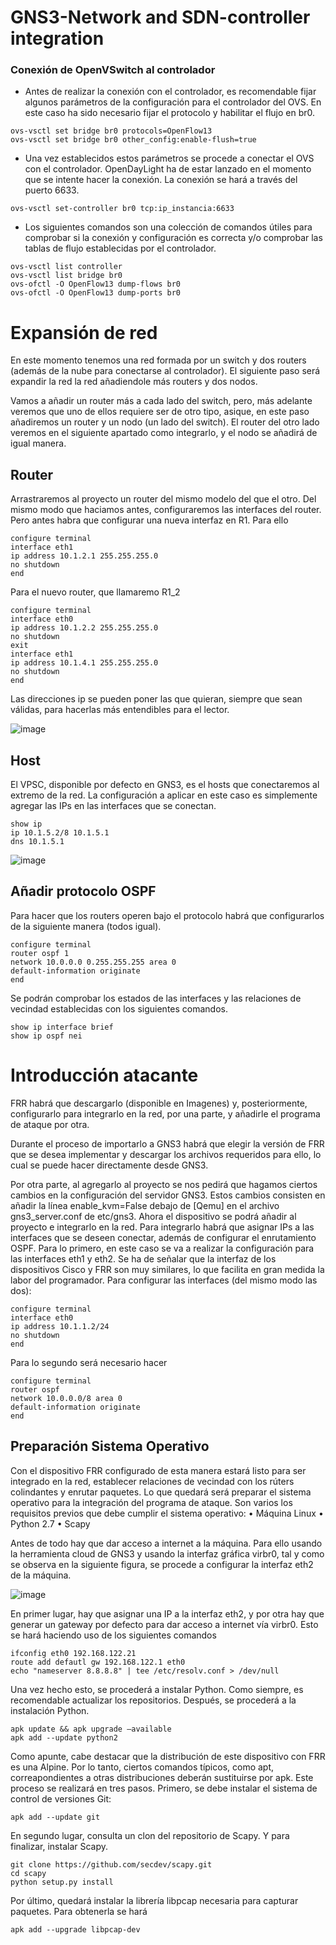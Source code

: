 # GNS3-Network and SDN-controller integration


### Conexión de OpenVSwitch al controlador

- Antes de realizar la conexión con el controlador, es recomendable fijar algunos parámetros de la configuración para el controlador del OVS. En este caso ha sido necesario fijar el protocolo y habilitar el flujo en br0.

```console
ovs-vsctl set bridge br0 protocols=OpenFlow13
ovs-vsctl set bridge br0 other_config:enable-flush=true
```

- Una vez establecidos estos parámetros se procede a conectar el OVS con el controlador. OpenDayLight ha de estar lanzado en el momento que se intente hacer la conexión.  La conexión se hará a través del puerto 6633.

```console
ovs-vsctl set-controller br0 tcp:ip_instancia:6633
```

- Los siguientes comandos son una colección de comandos útiles para comprobar si la conexión y configuración es correcta y/o comprobar las tablas de flujo establecidas por el controlador. 

```console
ovs-vsctl list controller
ovs-vsctl list bridge br0
ovs-ofctl -O OpenFlow13 dump-flows br0
ovs-ofctl -O OpenFlow13 dump-ports br0
```

# Expansión de red
En este momento tenemos una red formada por un switch y dos routers (además de la nube para conectarse al controlador). El siguiente paso será expandir la red la red añadiendole más routers y dos nodos.

Vamos a añadir un router más a cada lado del switch, pero, más adelante veremos que uno de ellos requiere ser de otro tipo, asique, en este paso añadiremos un router y un nodo (un lado del switch). El router del otro lado veremos en el siguiente apartado como integrarlo, y el nodo se añadirá de igual manera.

## Router
Arrastraremos al proyecto un router del mismo modelo del que el otro. Del mismo modo que haciamos antes, configuraremos las interfaces del router. Pero antes habra que configurar una nueva interfaz en R1. Para ello

```
configure terminal
interface eth1
ip address 10.1.2.1 255.255.255.0
no shutdown
end
```

Para el nuevo router, que llamaremo R1_2

```
configure terminal
interface eth0
ip address 10.1.2.2 255.255.255.0
no shutdown
exit
interface eth1
ip address 10.1.4.1 255.255.255.0
no shutdown
end
```

Las direcciones ip se pueden poner las que quieran, siempre que sean válidas, para hacerlas más entendibles para el lector.

![image](https://user-images.githubusercontent.com/98832318/192571156-b18068d0-b55c-431b-8e56-19109303690a.png)

## Host
El VPSC, disponible por defecto en GNS3, es el hosts que conectaremos al extremo de la red. La configuración a aplicar en este caso es simplemente agregar las IPs en las interfaces que se conectan. 

```
show ip
ip 10.1.5.2/8 10.1.5.1
dns 10.1.5.1
```
![image](https://user-images.githubusercontent.com/98832318/192570929-2aca6e6a-0d96-4ac2-b12b-dcc6782e6db8.png)


## Añadir protocolo OSPF
Para hacer que los routers operen bajo el protocolo habrá que configurarlos de la siguiente manera (todos igual).

```
configure terminal
router ospf 1
network 10.0.0.0 0.255.255.255 area 0
default-information originate
end
```

Se podrán comprobar los estados de las interfaces y las relaciones de vecindad establecidas con los siguientes comandos.

```
show ip interface brief
show ip ospf nei
```

# Introducción atacante
FRR habrá que descargarlo (disponible en Imagenes) y, posteriormente, configurarlo para integrarlo en la red, por una parte, y añadirle el programa de ataque por otra. 

Durante el proceso de importarlo a GNS3 habrá que elegir la versión de FRR que se desea implementar y descargar los archivos requeridos para ello, lo cual se puede hacer directamente desde GNS3.

Por otra parte, al agregarlo al proyecto se nos pedirá que hagamos ciertos cambios en la configuración del servidor GNS3. Estos cambios consisten en añadir la línea enable_kvm=False debajo de [Qemu] en el archivo gns3_server.conf de etc/gns3.
Ahora el dispositivo se podrá añadir al proyecto e integrarlo en la red. Para integrarlo habrá que asignar IPs a las interfaces que se deseen conectar, además de configurar el enrutamiento OSPF.
Para lo primero, en este caso se va a realizar la configuración para las interfaces eth1 y eth2. Se ha de señalar que la interfaz de los dispositivos Cisco y FRR son muy similares, lo que facilita en gran medida la labor del programador. Para configurar las interfaces (del mismo modo las dos):

```
configure terminal
interface eth0
ip address 10.1.1.2/24
no shutdown
end
```
Para lo segundo será necesario hacer

```
configure terminal
router ospf
network 10.0.0.0/8 area 0
default-information originate
end
```

## Preparación Sistema Operativo
Con el dispositivo FRR configurado de esta manera estará listo para ser integrado en la red, establecer relaciones de vecindad con los rúters colindantes y enrutar paquetes. Lo que quedará será preparar el sistema operativo para la integración del programa de ataque.
Son varios los requisitos previos que debe cumplir el sistema operativo:
  •	Máquina Linux
  •	Python 2.7
  •	Scapy
  
Antes de todo hay que dar acceso a internet a la máquina. Para ello usando la herramienta cloud de GNS3 y usando la interfaz gráfica virbr0, tal y como se observa en la siguiente figura, se procede a configurar la interfaz eth2 de la máquina.

![image](https://user-images.githubusercontent.com/98832318/192574194-0f29a794-36d4-49c0-b297-6556dcc7d17f.png)

En primer lugar, hay que asignar una IP a la interfaz eth2, y por otra hay que generar un gateway por defecto para dar acceso a internet vía virbr0. Esto se hará haciendo uso de los siguientes comandos

```
ifconfig eth0 192.168.122.21
route add defautl gw 192.168.122.1 eth0
echo "nameserver 8.8.8.8" | tee /etc/resolv.conf > /dev/null
```
Una vez hecho esto, se procederá a instalar Python. Como siempre, es recomendable actualizar los repositorios. Después, se procederá a la instalación Python. 

```
apk update && apk upgrade –available
apk add --update python2
```
Como apunte, cabe destacar que la distribución de este dispositivo con FRR es una Alpine. Por lo tanto, ciertos comandos típicos, como apt, correapondientes a otras distribuciones deberán sustituirse por apk. Este proceso se realizará en tres pasos. Primero, se debe instalar el sistema de control de versiones Git:

```
apk add --update git
```

En segundo lugar, consulta un clon del repositorio de Scapy. Y para finalizar, instalar Scapy.

```
git clone https://github.com/secdev/scapy.git
cd scapy
python setup.py install
```
Por último, quedará instalar la librería libpcap necesaria para capturar paquetes. Para obtenerla se hará

```
apk add --upgrade libpcap-dev
```
